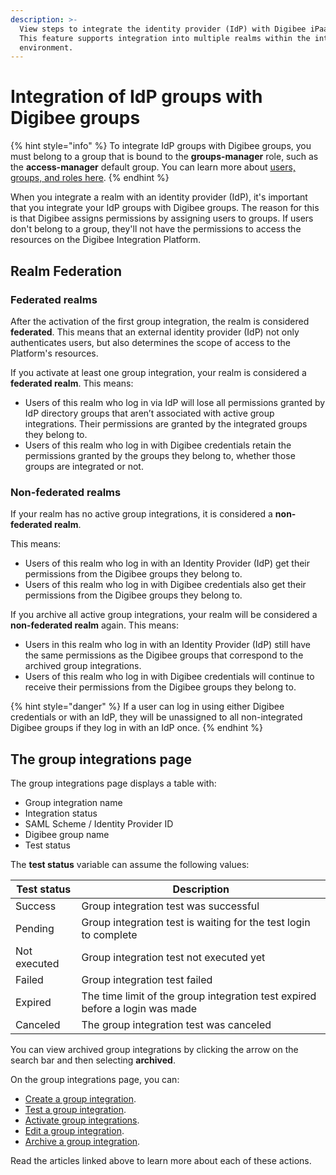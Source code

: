 ```yaml
---
description: >-
  View steps to integrate the identity provider (IdP) with Digibee iPaaS groups.
  This feature supports integration into multiple realms within the integration
  environment.
---
```


# Integration of IdP groups with Digibee groups

{% hint style="info" %}
To integrate IdP groups with Digibee groups, you must belong to a group that is bound to the **groups-manager** role, such as the **access-manager** default group. You can learn more about [users, groups, and roles here](https://docs.digibee.com/documentation/administration/new-access-control).
{% endhint %}

When you integrate a realm with an identity provider (IdP), it's important that you integrate your IdP groups with Digibee groups. The reason for this is that Digibee assigns permissions by assigning users to groups. If users don't belong to a group, they'll not have the permissions to access the resources on the Digibee Integration Platform.

## Realm Federation

### Federated realms

After the activation of the first group integration, the realm is considered **federated**. This means that an external identity provider (IdP) not only authenticates users, but also determines the scope of access to the Platform's resources.

If you activate at least one group integration, your realm is considered a **federated realm**. This means:

* Users of this realm who log in via IdP will lose all permissions granted by IdP directory groups that aren’t associated with active group integrations. Their permissions are granted by the integrated groups they belong to.
* Users of this realm who log in with Digibee credentials retain the permissions granted by the groups they belong to, whether those groups are integrated or not.

### Non-federated realms

If your realm has no active group integrations, it is considered a **non-federated realm**.&#x20;

This means:

* Users of this realm who log in with an Identity Provider (IdP) get their permissions from the Digibee groups they belong to.
* Users of this realm who log in with Digibee credentials also get their permissions from the Digibee groups they belong to.

If you archive all active group integrations, your realm will be considered a **non-federated realm** again. This means:

* Users in this realm who log in with an Identity Provider (IdP) still have the same permissions as the Digibee groups that correspond to the archived group integrations.
* Users of this realm who log in with Digibee credentials will continue to receive their permissions from the Digibee groups they belong to.

{% hint style="danger" %}
If a user can log in using either Digibee credentials or with an IdP, they will be unassigned to all non-integrated Digibee groups if they log in with an IdP once.
{% endhint %}

## The group integrations page

The group integrations page displays a table with:

* Group integration name
* Integration status
* SAML Scheme / Identity Provider ID
* Digibee group name
* Test status

The **test status** variable can assume the following values:

| Test status  | Description                                                                  |
| ------------ | ---------------------------------------------------------------------------- |
| Success      | Group integration test was successful                                        |
| Pending      | Group integration test is waiting for the test login to complete             |
| Not executed | Group integration test not executed yet                                      |
| Failed       | Group integration test failed                                                |
| Expired      | The time limit of the group integration test expired before a login was made |
| Canceled     | The group integration test was canceled                                      |

You can view archived group integrations by clicking the arrow on the search bar and then selecting **archived**.

On the group integrations page, you can:

* [Create a group integration](how-to-create-a-group-integration.md).
* [Test a group integration](how-to-test-a-group-integration.md).
* [Activate group integrations](how-to-activate-group-integrations.md).
* [Edit a group integration](how-to-edit-a-group-integration.md).
* [Archive a group integration](how-to-archive-a-group-integration.md).

Read the articles linked above to learn more about each of these actions.
